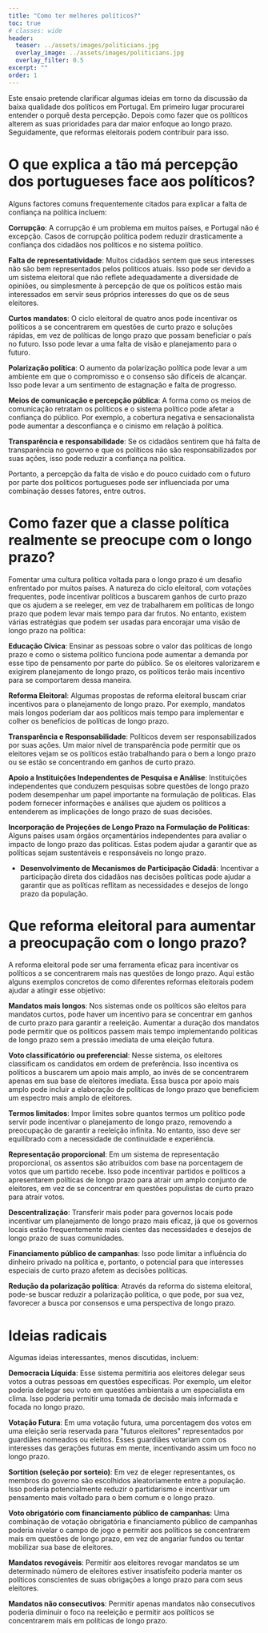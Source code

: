 ```yaml
---
title: "Como ter melhores políticos?"
toc: true
# classes: wide
header:
  teaser: ../assets/images/politicians.jpg
  overlay_image: ../assets/images/politicians.jpg
  overlay_filter: 0.5
excerpt: ""
order: 1
---
```


Este ensaio pretende clarificar algumas ideias em torno da discussão da baixa qualidade dos políticos em Portugal. Em primeiro lugar procurarei entender o porquê desta percepção. Depois como fazer que os políticos alterem as suas prioridades para dar maior enfoque ao longo prazo. Seguidamente, que reformas eleitorais podem contribuir para isso.

# O que explica a tão má percepção dos portugueses face aos políticos?

Alguns factores comuns frequentemente citados para explicar a falta de confiança na política incluem:

**Corrupção**: A corrupção é um problema em muitos países, e Portugal não é excepção. Casos de corrupção política podem reduzir drasticamente a confiança dos cidadãos nos políticos e no sistema político.

**Falta de representatividade**: Muitos cidadãos sentem que seus interesses não são bem representados pelos políticos atuais. Isso pode ser devido a um sistema eleitoral que não reflete adequadamente a diversidade de opiniões, ou simplesmente à percepção de que os políticos estão mais interessados em servir seus próprios interesses do que os de seus eleitores.

**Curtos mandatos**: O ciclo eleitoral de quatro anos pode incentivar os políticos a se concentrarem em questões de curto prazo e soluções rápidas, em vez de políticas de longo prazo que possam beneficiar o país no futuro. Isso pode levar a uma falta de visão e planejamento para o futuro.

**Polarização política**: O aumento da polarização política pode levar a um ambiente em que o compromisso e o consenso são difíceis de alcançar. Isso pode levar a um sentimento de estagnação e falta de progresso.

**Meios de comunicação e percepção pública**: A forma como os meios de comunicação retratam os políticos e o sistema político pode afetar a confiança do público. Por exemplo, a cobertura negativa e sensacionalista pode aumentar a desconfiança e o cinismo em relação à política.

**Transparência e responsabilidade**: Se os cidadãos sentirem que há falta de transparência no governo e que os políticos não são responsabilizados por suas ações, isso pode reduzir a confiança na política.

Portanto, a percepção da falta de visão e do pouco cuidado com o futuro por parte dos políticos portugueses pode ser influenciada por uma combinação desses fatores, entre outros. 

# Como fazer que a classe política realmente se preocupe com o longo prazo?

Fomentar uma cultura política voltada para o longo prazo é um desafio enfrentado por muitos países. A natureza do ciclo eleitoral, com votações frequentes, pode incentivar políticos a buscarem ganhos de curto prazo que os ajudem a se reeleger, em vez de trabalharem em políticas de longo prazo que podem levar mais tempo para dar frutos. No entanto, existem várias estratégias que podem ser usadas para encorajar uma visão de longo prazo na política:

**Educação Cívica**: Ensinar as pessoas sobre o valor das políticas de longo prazo e como o sistema político funciona pode aumentar a demanda por esse tipo de pensamento por parte do público. Se os eleitores valorizarem e exigirem planejamento de longo prazo, os políticos terão mais incentivo para se comportarem dessa maneira.

**Reforma Eleitoral**: Algumas propostas de reforma eleitoral buscam criar incentivos para o planejamento de longo prazo. Por exemplo, mandatos mais longos poderiam dar aos políticos mais tempo para implementar e colher os benefícios de políticas de longo prazo.

**Transparência e Responsabilidade**: Políticos devem ser responsabilizados por suas ações. Um maior nível de transparência pode permitir que os eleitores vejam se os políticos estão trabalhando para o bem a longo prazo ou se estão se concentrando em ganhos de curto prazo.

**Apoio a Instituições Independentes de Pesquisa e Análise**: Instituições independentes que conduzem pesquisas sobre questões de longo prazo podem desempenhar um papel importante na formulação de políticas. Elas podem fornecer informações e análises que ajudem os políticos a entenderem as implicações de longo prazo de suas decisões.

**Incorporação de Projeções de Longo Prazo na Formulação de Políticas**: Alguns países usam órgãos orçamentários independentes para avaliar o impacto de longo prazo das políticas. Estas podem ajudar a garantir que as políticas sejam sustentáveis e responsáveis no longo prazo.

- **Desenvolvimento de Mecanismos de Participação Cidadã**: Incentivar a participação direta dos cidadãos nas decisões políticas pode ajudar a garantir que as políticas reflitam as necessidades e desejos de longo prazo da população.

# Que reforma eleitoral para aumentar a preocupação com o longo prazo?

A reforma eleitoral pode ser uma ferramenta eficaz para incentivar os políticos a se concentrarem mais nas questões de longo prazo. Aqui estão alguns exemplos concretos de como diferentes reformas eleitorais podem ajudar a atingir esse objetivo:

**Mandatos mais longos**: Nos sistemas onde os políticos são eleitos para mandatos curtos, pode haver um incentivo para se concentrar em ganhos de curto prazo para garantir a reeleição. Aumentar a duração dos mandatos pode permitir que os políticos passem mais tempo implementando políticas de longo prazo sem a pressão imediata de uma eleição futura.

**Voto classificatório ou preferencial**: Nesse sistema, os eleitores classificam os candidatos em ordem de preferência. Isso incentiva os políticos a buscarem um apoio mais amplo, ao invés de se concentrarem apenas em sua base de eleitores imediata. Essa busca por apoio mais amplo pode incluir a elaboração de políticas de longo prazo que beneficiem um espectro mais amplo de eleitores.

**Termos limitados**: Impor limites sobre quantos termos um político pode servir pode incentivar o planejamento de longo prazo, removendo a preocupação de garantir a reeleição infinita. No entanto, isso deve ser equilibrado com a necessidade de continuidade e experiência.

**Representação proporcional**: Em um sistema de representação proporcional, os assentos são atribuídos com base na porcentagem de votos que um partido recebe. Isso pode incentivar partidos e políticos a apresentarem políticas de longo prazo para atrair um amplo conjunto de eleitores, em vez de se concentrar em questões populistas de curto prazo para atrair votos.

**Descentralização**: Transferir mais poder para governos locais pode incentivar um planejamento de longo prazo mais eficaz, já que os governos locais estão frequentemente mais cientes das necessidades e desejos de longo prazo de suas comunidades.

**Financiamento público de campanhas**: Isso pode limitar a influência do dinheiro privado na política e, portanto, o potencial para que interesses especiais de curto prazo afetem as decisões políticas.

**Redução da polarização política**: Através da reforma do sistema eleitoral, pode-se buscar reduzir a polarização política, o que pode, por sua vez, favorecer a busca por consensos e uma perspectiva de longo prazo.

# Ideias radicais

Algumas ideias interessantes, menos discutidas, incluem:

**Democracia Líquida**: Esse sistema permitiria aos eleitores delegar seus votos a outras pessoas em questões específicas. Por exemplo, um eleitor poderia delegar seu voto em questões ambientais a um especialista em clima. Isso poderia permitir uma tomada de decisão mais informada e focada no longo prazo.

**Votação Futura**: Em uma votação futura, uma porcentagem dos votos em uma eleição seria reservada para "futuros eleitores" representados por guardiães nomeados ou eleitos. Esses guardiães votariam com os interesses das gerações futuras em mente, incentivando assim um foco no longo prazo.

**Sortition (seleção por sorteio)**: Em vez de eleger representantes, os membros do governo são escolhidos aleatoriamente entre a população. Isso poderia potencialmente reduzir o partidarismo e incentivar um pensamento mais voltado para o bem comum e o longo prazo.

**Voto obrigatório com financiamento público de campanhas**: Uma combinação de votação obrigatória e financiamento público de campanhas poderia nivelar o campo de jogo e permitir aos políticos se concentrarem mais em questões de longo prazo, em vez de angariar fundos ou tentar mobilizar sua base de eleitores.

**Mandatos revogáveis**: Permitir aos eleitores revogar mandatos se um determinado número de eleitores estiver insatisfeito poderia manter os políticos conscientes de suas obrigações a longo prazo para com seus eleitores.

**Mandatos não consecutivos**: Permitir apenas mandatos não consecutivos poderia diminuir o foco na reeleição e permitir aos políticos se concentrarem mais em políticas de longo prazo.